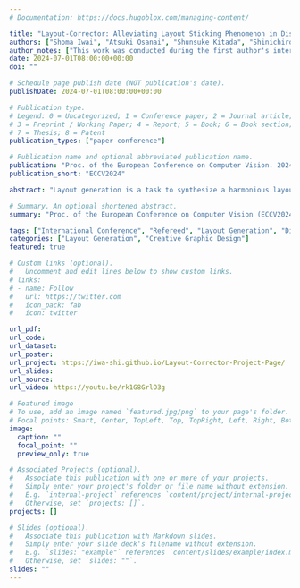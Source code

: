 ```yaml
---
# Documentation: https://docs.hugoblox.com/managing-content/

title: "Layout-Corrector: Alleviating Layout Sticking Phenomenon in Discrete Diffusion Model"
authors: ["Shoma Iwai", "Atsuki Osanai", "Shunsuke Kitada", "Shinichiro Omachi"]
author_notes: ["This work was conducted during the first author's internship at LY Corporation."]
date: 2024-07-01T08:00:00+00:00
doi: ""

# Schedule page publish date (NOT publication's date).
publishDate: 2024-07-01T08:00:00+00:00

# Publication type.
# Legend: 0 = Uncategorized; 1 = Conference paper; 2 = Journal article;
# 3 = Preprint / Working Paper; 4 = Report; 5 = Book; 6 = Book section;
# 7 = Thesis; 8 = Patent
publication_types: ["paper-conference"]

# Publication name and optional abbreviated publication name.
publication: "Proc. of the European Conference on Computer Vision. 2024."
publication_short: "ECCV2024"

abstract: "Layout generation is a task to synthesize a harmonious layout with elements characterized by attributes such as category, position, and size. Human designers experiment with the placement and modification of elements to create aesthetic layouts, however, we observed that current discrete diffusion models (DDMs) struggle to correct inharmonious layouts after they have been generated. In this paper, we first provide novel insights into layout sticking phenomenon in DDMs and then propose a simple yet effective layout-assessment module Layout-Corrector, which works in conjunction with existing DDMs to address the layout sticking problem. We present a learning-based module capable of identifying inharmonious elements within layouts, considering overall layout harmony characterized by complex composition. During the generation process, Layout-Corrector evaluates the correctness of each token in the generated layout, reinitializing those with low scores to the ungenerated state. The DDM then uses the high-scored tokens as clues to regenerate the harmonized tokens. Layout-Corrector, tested on common benchmarks, consistently boosts layout-generation performance when in conjunction with various state-of-the-art DDMs. Furthermore, our extensive analysis demonstrates that the Layout-Corrector (1) successfully identifies erroneous tokens, (2) acilitates control over the fidelity-diversity trade-off, and (3) significantly mitigates the performance drop associated with fast sampling"

# Summary. An optional shortened abstract.
summary: "Proc. of the European Conference on Computer Vision (ECCV2024). (**Acceptance rate = 27.9%**)"

tags: ["International Conference", "Refereed", "Layout Generation", "Discrete Diffusion Model", "LYCorp", "International Publication", "Springer"]
categories: ["Layout Generation", "Creative Graphic Design"]
featured: true

# Custom links (optional).
#   Uncomment and edit lines below to show custom links.
# links:
# - name: Follow
#   url: https://twitter.com
#   icon_pack: fab
#   icon: twitter

url_pdf:
url_code:
url_dataset:
url_poster:
url_project: https://iwa-shi.github.io/Layout-Corrector-Project-Page/
url_slides:
url_source:
url_video: https://youtu.be/rk1G8GrlO3g

# Featured image
# To use, add an image named `featured.jpg/png` to your page's folder. 
# Focal points: Smart, Center, TopLeft, Top, TopRight, Left, Right, BottomLeft, Bottom, BottomRight.
image:
  caption: ""
  focal_point: ""
  preview_only: true

# Associated Projects (optional).
#   Associate this publication with one or more of your projects.
#   Simply enter your project's folder or file name without extension.
#   E.g. `internal-project` references `content/project/internal-project/index.md`.
#   Otherwise, set `projects: []`.
projects: []

# Slides (optional).
#   Associate this publication with Markdown slides.
#   Simply enter your slide deck's filename without extension.
#   E.g. `slides: "example"` references `content/slides/example/index.md`.
#   Otherwise, set `slides: ""`.
slides: ""
---
```

